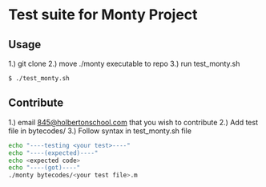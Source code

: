 # Test suite for Monty Project

## Usage
1.) git clone <repo>
2.) move ./monty executable to repo
3.) run test_monty.sh

```
$ ./test_monty.sh
```
## Contribute
1.) email 845@holbertonschool.com that you wish to contribute
2.) Add test file in bytecodes/
3.) Follow syntax in test_monty.sh file
```bash
echo "----testing <your test>----"
echo "----(expected)----"
echo <expected code>
echo "----(got)----"
./monty bytecodes/<your test file>.m
```
